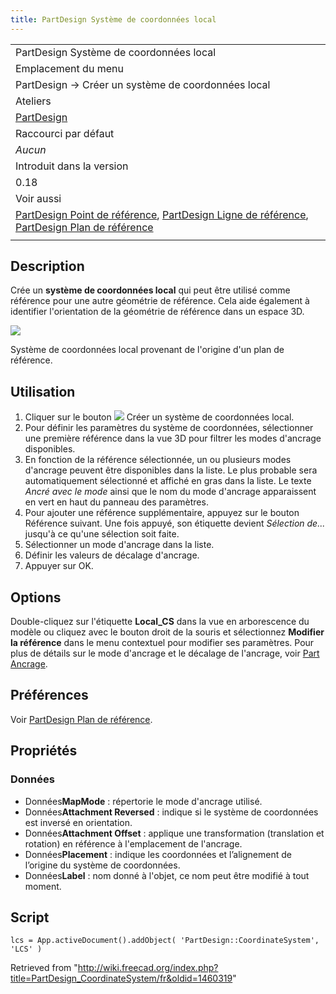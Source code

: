 ```yaml
---
title: PartDesign Système de coordonnées local
---
```

|  |
| --- |
| PartDesign Système de coordonnées local |
| Emplacement du menu |
| PartDesign → Créer un système de coordonnées local |
| Ateliers |
| [PartDesign](/PartDesign_Workbench/fr "PartDesign Workbench/fr") |
| Raccourci par défaut |
| *Aucun* |
| Introduit dans la version |
| 0.18 |
| Voir aussi |
| [PartDesign Point de référence](/PartDesign_Point/fr "PartDesign Point/fr"), [PartDesign Ligne de référence](/PartDesign_Line/fr "PartDesign Line/fr"), [PartDesign Plan de référence](/PartDesign_Plane/fr "PartDesign Plane/fr") |
|  |

## Description

Crée un **système de coordonnées local** qui peut être utilisé comme référence pour une autre géométrie de référence. Cela aide également à identifier l'orientation de la géométrie de référence dans un espace 3D.

![](/images/PartDesign_LocalCoordinateSystem_Example.png)

Système de coordonnées local provenant de l'origine d'un plan de référence.

## Utilisation

1. Cliquer sur le bouton ![](/images/PartDesign_CoordinateSystem.svg) Créer un système de coordonnées local.
2. Pour définir les paramètres du système de coordonnées, sélectionner une première référence dans la vue 3D pour filtrer les modes d'ancrage disponibles.
3. En fonction de la référence sélectionnée, un ou plusieurs modes d'ancrage peuvent être disponibles dans la liste. Le plus probable sera automatiquement sélectionné et affiché en gras dans la liste. Le texte *Ancré avec le mode* ainsi que le nom du mode d'ancrage apparaissent en vert en haut du panneau des paramètres.
4. Pour ajouter une référence supplémentaire, appuyez sur le bouton Référence suivant. Une fois appuyé, son étiquette devient *Sélection de...* jusqu'à ce qu'une sélection soit faite.
5. Sélectionner un mode d'ancrage dans la liste.
6. Définir les valeurs de décalage d'ancrage.
7. Appuyer sur OK.

## Options

Double-cliquez sur l'étiquette **Local\_CS** dans la vue en arborescence du modèle ou cliquez avec le bouton droit de la souris et sélectionnez **Modifier la référence** dans le menu contextuel pour modifier ses paramètres. Pour plus de détails sur le mode d'ancrage et le décalage de l'ancrage, voir [Part Ancrage](/Part_EditAttachment/fr "Part EditAttachment/fr").

## Préférences

Voir [PartDesign Plan de référence](/PartDesign_Plane/fr#Préférences "PartDesign Plane/fr").

## Propriétés

### Données

* Données**MapMode** : répertorie le mode d'ancrage utilisé.
* Données**Attachment Reversed** : indique si le système de coordonnées est inversé en orientation.
* Données**Attachment Offset** : applique une transformation (translation et rotation) en référence à l'emplacement de l'ancrage.
* Données**Placement** : indique les coordonnées et l’alignement de l’origine du système de coordonnées.
* Données**Label** : nom donné à l'objet, ce nom peut être modifié à tout moment.

## Script

```
lcs = App.activeDocument().addObject( 'PartDesign::CoordinateSystem', 'LCS' )

```

Retrieved from "<http://wiki.freecad.org/index.php?title=PartDesign_CoordinateSystem/fr&oldid=1460319>"